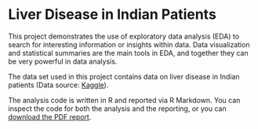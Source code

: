 # Liver Disease in Indian Patients

This project demonstrates the use of exploratory data analysis (EDA) to search
for interesting information or insights within data. Data visualization and
statistical summaries are the main tools in EDA, and together they can be very
powerful in data analysis.

The data set used in this project contains data on liver disease in Indian
patients (Data source:
[Kaggle](https://www.kaggle.com/uciml/indian-liver-patient-records)).

The analysis code is written in R and reported via R Markdown. You can inspect
the code for both the analysis and the reporting, or you can [download the PDF
report](https://raw.githubusercontent.com/waseem-medhat/eda_r/master/liver_disease.pdf).
